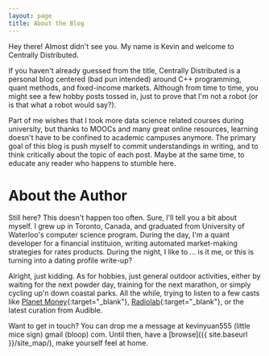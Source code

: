 ```yaml
---
layout: page
title: About the Blog
---
```

Hey there! Almost didn't see you. My name is Kevin and welcome to Centrally Distributed.

If you haven't already guessed from the title, Centrally Distributed is a personal blog centered (bad pun intended) around C++ programming, quant methods, and fixed-income markets. Although from time to time, you might see a few hobby posts tossed in, just to prove that I'm not a robot (or is that what a robot would say?).

Part of me wishes that I took more data science related courses during university, but thanks to MOOCs and many great online resources, learning doesn't have to be confined to academic campuses anymore. The primary goal of this blog is push myself to commit understandings in writing, and to think critically about the topic of each post. Maybe at the same time, to educate any reader who happens to stumble here.

# About the Author

Still here? This doesn't happen too often. Sure, I'll tell you a bit about myself. I grew up in Toronto, Canada, and graduated from University of Waterloo's computer science program. During the day, I'm a quant developer for a financial instituion, writing automated market-making strategies for rates products. During the night, I like to ...  is it me, or this is turning into a dating profile write-up?

Alright, just kidding. As for hobbies, just general outdoor activities, either by waiting for the next powder day, training for the next marathon, or simply cycling up'n down coastal parks. All the while, trying to listen to a few casts like [Planet Money](http://www.npr.org/sections/money){:target="_blank"}, [Radiolab](http://www.radiolab.org){:target="_blank"}, or the latest curation from Audible.

Want to get in touch? You can drop me a message at kevinyuan555 (little mice sign) gmail (bloop) com. Until then, have a [browse]({{ site.baseurl }}/site_map/), make yourself feel at home.
